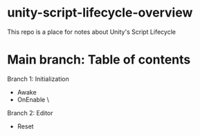 # unity-script-lifecycle-overview
This repo is a place for notes about Unity's Script Lifecycle

# Main branch: Table of contents
Branch 1: Initialization 
- Awake
- OnEnable \

Branch 2: Editor
- Reset
